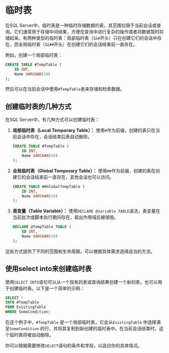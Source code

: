 # 临时表

在SQL Server中，临时表是一种临时存储数据的表，其范围仅限于当前会话或查询。它们通常用于存储中间结果，方便在查询中进行复杂的操作或者将数据暂时存储起来。有两种类型的临时表：局部临时表（以`#`开头）只在创建它们的会话中存在，而全局临时表（以`##`开头）在创建它们的会话结束前一直存在。

例如，创建一个局部临时表：

```sql
CREATE TABLE #TempTable (
    ID INT,
    Name VARCHAR(50)
);
```

然后可以在当前会话中使用`#TempTable`表来存储和检索数据。

## 创建临时表的几种方式
在SQL Server中，有几种方式可以创建临时表：

1. **局部临时表（Local Temporary Table）：**
   使用`#`作为前缀，创建的表只在当前会话中存在，会话结束后表自动删除。

   ```sql
   CREATE TABLE #TempTable (
       ID INT,
       Name VARCHAR(50)
   );
   ```

2. **全局临时表（Global Temporary Table）：**
   使用`##`作为前缀，创建的表在创建它的会话结束前一直存在，其他会话也可以访问。

   ```sql
   CREATE TABLE ##GlobalTempTable (
       ID INT,
       Name VARCHAR(50)
   );
   ```

3. **表变量（Table Variable）：**
   使用`DECLARE @variable TABLE`语法，表变量在当前批次或脚本执行期间存在，超出作用域后被销毁。

   ```sql
   DECLARE @TempTable TABLE (
       ID INT,
       Name VARCHAR(50)
   );
   ```

这些方式提供了不同的范围和生命周期，可以根据具体需求选择适当的方法。


## 使用select into来创建临时表
使用`SELECT INTO`语句可以从一个现有的表或查询结果创建一个新的表，也可以用于创建临时表。以下是一个简单的示例：

```sql
SELECT *
INTO #TempTable
FROM ExistingTable
WHERE SomeCondition;
```

在这个例子中，`#TempTable` 是一个局部临时表，它会从`ExistingTable` 中选择满足`SomeCondition` 的行，并将其复制到新创建的临时表中。在当前会话结束时，这个临时表将被自动删除。

你可以根据需要修改`SELECT`语句的条件和字段，以适应你的具体情况。